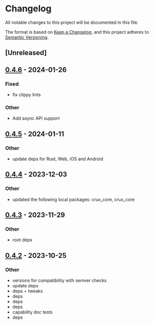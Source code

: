 # Changelog
All notable changes to this project will be documented in this file.

The format is based on [Keep a Changelog](https://keepachangelog.com/en/1.0.0/),
and this project adheres to [Semantic Versioning](https://semver.org/spec/v2.0.0.html).

## [Unreleased]

## [0.4.6](https://github.com/redbadger/crux/compare/crux_http-v0.4.5...crux_http-v0.4.6) - 2024-01-26

### Fixed
- fix clippy lints

### Other
- Add async API support

## [0.4.5](https://github.com/redbadger/crux/compare/crux_http-v0.4.4...crux_http-v0.4.5) - 2024-01-11

### Other
- update deps for Rust, Web, iOS and Android

## [0.4.4](https://github.com/redbadger/crux/compare/crux_http-v0.4.3...crux_http-v0.4.4) - 2023-12-03

### Other
- updated the following local packages: crux_core, crux_core

## [0.4.3](https://github.com/redbadger/crux/compare/crux_http-v0.4.2...crux_http-v0.4.3) - 2023-11-29

### Other
- root deps

## [0.4.2](https://github.com/redbadger/crux/compare/crux_http-v0.4.1...crux_http-v0.4.2) - 2023-10-25

### Other
- versions for compatibility with semver checks
- update deps
- deps + tweaks
- deps
- deps
- deps
- capability doc tests
- deps
